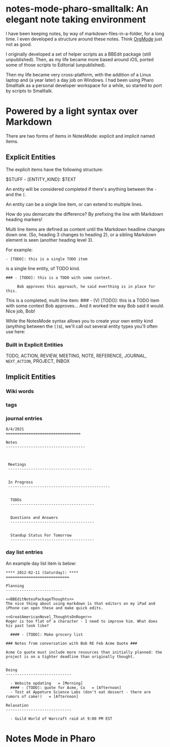 # notes-mode-pharo-smalltalk: An elegant note taking environment

I have been keeping notes, by way of markdown-files-in-a-folder, for a long time. I even developed a structure around these notes. Think [OrgMode](https://orgmode.org/) just not as good.

I originally developed a set of helper scripts as a BBEdit package (still unpublished). Then, as my life became more based around iOS, ported some of those scripts to Editorial (unpublished).

Then my life became very cross-platform, with the addition of a Linux laptop and (a year later) a day job on Windows. I had been using Pharo Smalltalk as a personal developer workspace for a while, so started to port by scripts to Smalltalk.

# Powered by a light syntax over Markdown

There are two forms of items in NotesMode: explicit and implicit named items.

## Explicit Entities

The explicit items have the following structure:

$STUFF - [ENTITY_KIND]: $TEXT

An entity will be considered completed if there's anything between the `-` and the `[`.

An entity can be a single line item, or can extend to multiple lines.

How do you demarcate the difference? By prefixing the line with Markdown heading markers!

Multi line items are defined as content until the Markdown headline changes down one. (So, heading 3 changes to heading 2), or a sibling Markdown element is seen (another heading level 3).

For example:

    - [TODO]: this is a single TODO item

is a single line entity, of TODO kind.

    ### - [TODO]: this is a TODO with some context.

         Bob approves this approach, he said everthing is in place for this.

This is a completed, multi line item:
    ### - (V) [TODO]: this is a TODO item with some context
         Bob approves...
         And it worked the way Bob said it would. Nice job, Bob!

While the NotesMode syntax allows you to create your own entity kind (anything between the `[]`s), we'll call out several entity types you'll often use here:

### Built in Explicit Entities

TODO, ACTION, REVIEW, MEETING, NOTE, REFERENCE, JOURNAL, `NEXT_ACTION`, PROJECT, INBOX

## Implicit Entities

### Wiki words

### tags

### journal entries

    8/4/2021
    =================================

    Notes
    -----------------------------------



     Meetings
     -------------------------------------


     In Progress
     ---------------------------------------------


      TODOs
      -------------------------------------


      Questions and Answers
      -------------------------------------


      Standup Status For Tomorrow
      -------------------------------------



### day list entries

An example day list item is below:

    **** 2012-02-11 (Saturday): ****
    ============================

    Planning
    -------------------------

    <<BBEditNotesPackageThoughts>>
    The nice thing about using markdown is that editors on my iPad and iPhone can open these and make quick edits.

    <<GreatAmericanNovel_ThoughtsOnRoger>>
    Roger is too flat of a character - I need to improve him. What does his past look like?

      #### - [TODO]: Make grocery list

    ### Notes from conversation with Bob RE Feb Acme Quote ###

    Acme Co quote must include more resources than initially planned: the project is on a tighter deadline than originally thought.


    Doing
    -----------------------------

      - Website updating   = [Morning]
      #### - [TODO]: quote for Acme, Co   = [Afternoon]
      - Test at Appeture Science Labs (don't eat dessert - there are rumors of cake!)   = [Afternoon]

    Relaxation
    -----------------------------

      - Guild World of Warcraft raid at 9:00 PM EST


# Notes Mode in Pharo
